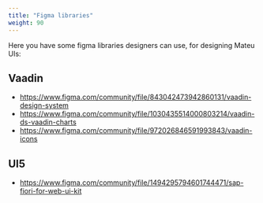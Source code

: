 ```yaml
---
title: "Figma libraries"
weight: 90
---
```


Here you have some figma libraries designers can use, for designing Mateu UIs:

## Vaadin

- https://www.figma.com/community/file/843042473942860131/vaadin-design-system
- https://www.figma.com/community/file/1030435514000803214/vaadin-ds-vaadin-charts
- https://www.figma.com/community/file/972026846591993843/vaadin-icons

## UI5

- https://www.figma.com/community/file/1494295794601744471/sap-fiori-for-web-ui-kit
